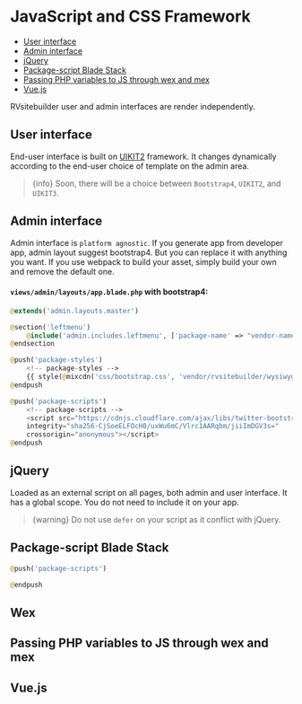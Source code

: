 # JavaScript and CSS Framework

  - [User interface](#User-interface)
  - [Admin interface](#Admin-interface) 
  - [jQuery](#jQuery)
  - [Package-script Blade Stack](#Package-script-Blade-Stack) 
  - [Passing PHP variables to JS through wex and mex](#wex-and-mex)
  - [Vue.js](#Vue) 

RVsitebuilder user and admin interfaces are render independently.

<a name="User-interface"></a>
## User interface
End-user interface is built on [UIKIT2](https://getuikit.com/v2/) framework. It changes dynamically according to the end-user choice of template on the admin area.

> {info} Soon, there will be a choice between `Bootstrap4`, `UIKIT2`, and `UIKIT3`.

<a name="Admin-interface"></a>
## Admin interface
Admin interface is `platform agnostic`. If you generate app from developer app, admin layout suggest bootstrap4. But you can replace it with anything you want. If you use webpack to build your asset, simply build your own and remove the default one.

#### `views/admin/layouts/app.blade.php` with bootstrap4:
```php
@extends('admin.layouts.master')

@section('leftmenu')
	@include('admin.includes.leftmenu', ['package-name' => "vendor-name/package-name"])
@endsection

@push('package-styles')
    <!-- package-styles -->
    {{ style(@mixcdn('css/bootstrap.css', 'vendor/rvsitebuilder/wysiwyg')) }}    
@endpush

@push('package-scripts')
    <!-- package-scripts -->
    <script src="https://cdnjs.cloudflare.com/ajax/libs/twitter-bootstrap/4.3.1/js/bootstrap.min.js"
    integrity="sha256-CjSoeELFOcH0/uxWu6mC/Vlrc1AARqbm/jiiImDGV3s=" 
    crossorigin="anonymous"></script>
@endpush
```

<a name="jQuery"></a>
## jQuery 
Loaded as an external script on all pages, both admin and user interface. It has a global scope. You do not need to include it on your app. 

> {warning} Do not use `defer` on your script as it conflict with jQuery.

<a name="Package-script-Blade-Stack"></a>
## Package-script Blade Stack

```php
@push('package-scripts')

@endpush
```

<!-- TODO: @pairote ขยายความด้วย -->

<a name="Wex"></a>
## Wex

<!-- TODO: @june ขยายความด้วย -->
<a name="wex-and-mex"></a>
## Passing PHP variables to JS through wex and mex

<!-- TODO: @june ขยายความด้วย -->

<a name="Vue"></a>
## Vue.js
<!-- TODO: @june ขยายความด้วย -->